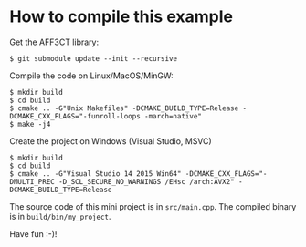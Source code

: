 # How to compile this example

Get the AFF3CT library:

    $ git submodule update --init --recursive

Compile the code on Linux/MacOS/MinGW:

    $ mkdir build
    $ cd build
    $ cmake .. -G"Unix Makefiles" -DCMAKE_BUILD_TYPE=Release -DCMAKE_CXX_FLAGS="-funroll-loops -march=native"
    $ make -j4

Create the project on Windows (Visual Studio, MSVC)

    $ mkdir build
    $ cd build
    $ cmake .. -G"Visual Studio 14 2015 Win64" -DCMAKE_CXX_FLAGS="-DMULTI_PREC -D_SCL_SECURE_NO_WARNINGS /EHsc /arch:AVX2" -DCMAKE_BUILD_TYPE=Release

The source code of this mini project is in `src/main.cpp`.
The compiled binary is in `build/bin/my_project`.

Have fun :-)!
